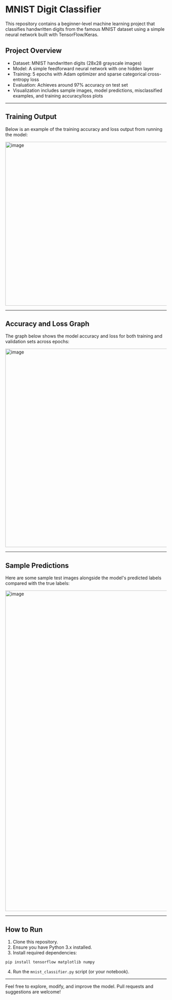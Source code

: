 # MNIST Digit Classifier

This repository contains a beginner-level machine learning project that classifies handwritten digits from the famous MNIST dataset using a simple neural network built with TensorFlow/Keras.

## Project Overview

- Dataset: MNIST handwritten digits (28x28 grayscale images)
- Model: A simple feedforward neural network with one hidden layer
- Training: 5 epochs with Adam optimizer and sparse categorical cross-entropy loss
- Evaluation: Achieves around 97% accuracy on test set
- Visualization includes sample images, model predictions, misclassified examples, and training accuracy/loss plots

---

## Training Output

Below is an example of the training accuracy and loss output from running the model:

<img width="1104" height="511" alt="image" src="https://github.com/user-attachments/assets/d93af5b0-db00-44dc-a150-00b5a236eafe" alt="TerminalOutput" width=200 height=200 />

---

## Accuracy and Loss Graph

The graph below shows the model accuracy and loss for both training and validation sets across epochs:

<img width="1496" height="619" alt="image" src="https://github.com/user-attachments/assets/0edb3180-a919-4453-a7a6-d8bfdcba318f" alt="GraphPlot" width=200 height=200 />

---

## Sample Predictions

Here are some sample test images alongside the model's predicted labels compared with the true labels:

<img width="994" height="1000" alt="image" src="https://github.com/user-attachments/assets/ccdd168e-b82f-4854-922c-389d311f6789" alt="SamplePredictions" width=200 height=200 />

---

## How to Run

1. Clone this repository.
2. Ensure you have Python 3.x installed.
3. Install required dependencies:
```
pip install tensorflow matplotlib numpy
```
4. Run the `mnist_classifier.py` script (or your notebook).

---

Feel free to explore, modify, and improve the model. Pull requests and suggestions are welcome!


